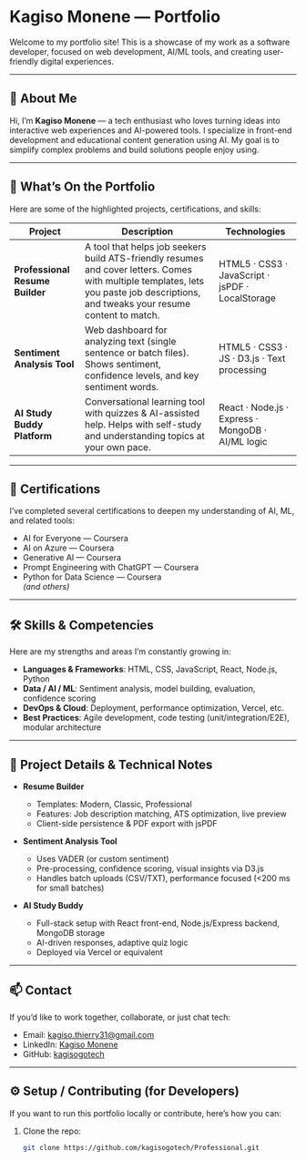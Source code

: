 # Kagiso Monene — Portfolio

Welcome to my portfolio site! This is a showcase of my work as a software developer, focused on web development, AI/ML tools, and creating user-friendly digital experiences.  

---

## 🚀 About Me

Hi, I’m **Kagiso Monene** — a tech enthusiast who loves turning ideas into interactive web experiences and AI-powered tools. I specialize in front-end development and educational content generation using AI. My goal is to simplify complex problems and build solutions people enjoy using.

---

## 🔧 What’s On the Portfolio

Here are some of the highlighted projects, certifications, and skills:

| Project | Description | Technologies |
|---|---|---|
| **Professional Resume Builder** | A tool that helps job seekers build ATS-friendly resumes and cover letters. Comes with multiple templates, lets you paste job descriptions, and tweaks your resume content to match. | HTML5 · CSS3 · JavaScript · jsPDF · LocalStorage |
| **Sentiment Analysis Tool** | Web dashboard for analyzing text (single sentence or batch files). Shows sentiment, confidence levels, and key sentiment words. | HTML5 · CSS3 · JS · D3.js · Text processing |
| **AI Study Buddy Platform** | Conversational learning tool with quizzes & AI-assisted help. Helps with self-study and understanding topics at your own pace. | React · Node.js · Express · MongoDB · AI/ML logic |

---

## 📜 Certifications

I’ve completed several certifications to deepen my understanding of AI, ML, and related tools:

- AI for Everyone — Coursera  
- AI on Azure — Coursera  
- Generative AI — Coursera  
- Prompt Engineering with ChatGPT — Coursera  
- Python for Data Science — Coursera  
_(and others)_

---

## 🛠 Skills & Competencies

Here are my strengths and areas I’m constantly growing in:

- **Languages & Frameworks**: HTML, CSS, JavaScript, React, Node.js, Python  
- **Data / AI / ML**: Sentiment analysis, model building, evaluation, confidence scoring  
- **DevOps & Cloud**: Deployment, performance optimization, Vercel, etc.  
- **Best Practices**: Agile development, code testing (unit/integration/E2E), modular architecture  

---

## 📂 Project Details & Technical Notes

- **Resume Builder**  
  - Templates: Modern, Classic, Professional  
  - Features: Job description matching, ATS optimization, live preview  
  - Client-side persistence & PDF export with jsPDF  

- **Sentiment Analysis Tool**  
  - Uses VADER (or custom sentiment)  
  - Pre-processing, confidence scoring, visual insights via D3.js  
  - Handles batch uploads (CSV/TXT), performance focused (<200 ms for small batches)  

- **AI Study Buddy**  
  - Full-stack setup with React front-end, Node.js/Express backend, MongoDB storage  
  - AI-driven responses, adaptive quiz logic  
  - Deployed via Vercel or equivalent  

---

## 📫 Contact

If you’d like to work together, collaborate, or just chat tech:

- Email: kagiso.thierry31@gmail.com  
- LinkedIn: [Kagiso Monene](https://www.linkedin.com)  
- GitHub: [kagisogotech](https://github.com/kagisogotech)  

---

## ⚙ Setup / Contributing (for Developers)

If you want to run this portfolio locally or contribute, here’s how you can:

1. Clone the repo:  
   ```bash
   git clone https://github.com/kagisogotech/Professional.git
